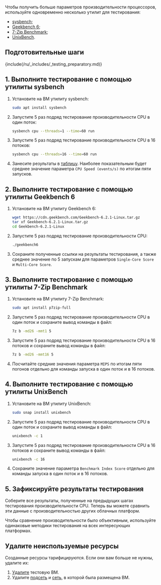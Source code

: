 Чтобы получить больше параметров производительности процессоров, используйте одновременно несколько утилит для тестирования:

* [sysbench](https://github.com/akopytov/sysbench);
* [Geekbench 6](https://www.geekbench.com/);
* [7-Zip Benchmark](https://www.7-cpu.com/);
* [UnixBench](https://github.com/ProTechEx/unixbench).

## Подготовительные шаги

{include(/ru/_includes/_testing_preparatory.md)}

## 1. Выполните тестирование с помощью утилиты sysbench

1. Установите на ВМ утилиту sysbench:

    ```bash
    sudo apt install sysbench
    ```

1. Запустите 5 раз подряд тестирование производительности CPU в один поток:

    ```bash
    sysbench cpu --threads=1 --time=60 run
    ```

1. Запустите 5 раз подряд тестирование производительности CPU в 16 потоков:

    ```bash
    sysbench cpu --threads=16 --time=60 run
    ```

1. Занесите результаты в [таблицу](../assets/cpu_testing.xlsx "download"). Наиболее показательным будет среднее значение параметра `CPU Speed (events/s)` по итогам пяти запусков.

## 2. Выполните тестирование с помощью утилиты Geekbench 6

1. Установите на ВМ утилиту Geekbench 6:

    ```bash
    wget https://cdn.geekbench.com/Geekbench-6.2.1-Linux.tar.gz
    tar xf Geekbench-6.2.1-Linux.tar.gz
    cd Geekbench-6.2.1-Linux
    ```

1. Запустите 5 раз подряд тестирование производительности CPU:

    ```bash
    ./geekbench6
    ```

1. Сохраните полученные ссылки на результаты тестирования, а также среднее значение по 5 запускам для параметров `Single-Core Score` и `Multi-Core Score`.

## 3. Выполните тестирование с помощью утилиты 7-Zip Benchmark

1. Установите на ВМ утилиту 7-Zip Benchmark:

    ```bash
    sudo apt install p7zip-full
    ```

1. Запустите 5 раз подряд тестирование производительности CPU в один поток и сохраните вывод команды в файл:

    ```bash
    7z b -md26 -mmt1 5
    ```

1. Запустите 5 раз подряд тестирование производительности CPU в 16 потоков и сохраните вывод команды в файл:

    ```bash
    7z b -md26 -mmt16 5
    ```

1. Посчитайте средние значения параметра `MIPS` по итогам пяти погонов отдельно для команды запуска в один поток и в 16 потоков.

## 4. Выполните тестирование с помощью утилиты UnixBench

1. Установите на ВМ утилиту UnixBench:

    ```bash
    sudo snap install unixbench
    ```

1. Запустите 5 раз подряд тестирование производительности CPU в один поток и сохраните вывод команды в файл:

    ```bash
    unixbench -c 1
    ```

1. Запустите 5 раз подряд тестирование производительности CPU в 16 потоков и сохраните вывод команды в файл:

     ```bash
    unixbench -c 16
    ```

1. Сохраните значение параметра `Benchmark Index Score` отдельно для команды запуска в один поток и в 16 потоков.

## 5. Зафиксируйте результаты тестирования

Соберите все результаты, полученные на предыдущих шагах тестирования производительности CPU. Теперь вы можете сравнить эти данные с производительностью других облачных платформ.

<warn>

Чтобы сравнение производительности было объективным, используйте одинаковые методики тестирования на всех интересующих платформах.

</warn>

## Удалите неиспользуемые ресурсы

Созданные ресурсы тарифицируются. Если они вам больше не нужны, удалите их:

1. [Удалите](/ru/computing/iaas/service-management/vm/vm-manage#delete_vm) тестовую ВМ.
1. Удалите [подсеть](/ru/networks/vnet/service-management/net#udalenie_podseti) и [сеть](/ru/networks/vnet/service-management/net#udalenie_seti), в которой была размещена ВМ.
